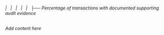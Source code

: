 ###### |   |   |   |   |   ├── Percentage of transactions with documented supporting audit evidence

*Add content here*
